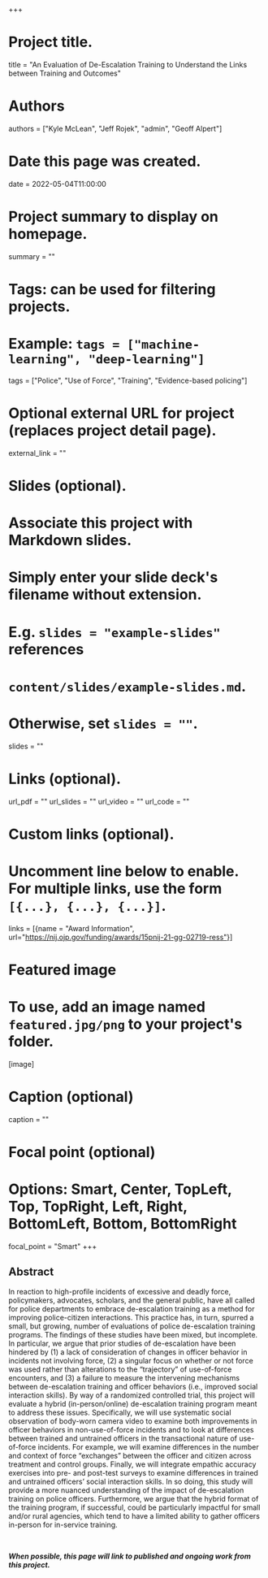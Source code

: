 +++
# Project title.
title = "An Evaluation of De-Escalation Training to Understand the Links between Training and Outcomes"

# Authors
authors = ["Kyle McLean", "Jeff Rojek", "admin", "Geoff Alpert"]

# Date this page was created.
date = 2022-05-04T11:00:00

# Project summary to display on homepage.
summary = ""

# Tags: can be used for filtering projects.
# Example: `tags = ["machine-learning", "deep-learning"]`
tags = ["Police", "Use of Force", "Training", "Evidence-based policing"]

# Optional external URL for project (replaces project detail page).
external_link = ""

# Slides (optional).
#   Associate this project with Markdown slides.
#   Simply enter your slide deck's filename without extension.
#   E.g. `slides = "example-slides"` references 
#   `content/slides/example-slides.md`.
#   Otherwise, set `slides = ""`.
slides = ""

# Links (optional).
url_pdf = ""
url_slides = ""
url_video = ""
url_code = ""

# Custom links (optional).
#   Uncomment line below to enable. For multiple links, use the form `[{...}, {...}, {...}]`.
links = [{name = "Award Information", url="https://nij.ojp.gov/funding/awards/15pnij-21-gg-02719-ress"}]

# Featured image
# To use, add an image named `featured.jpg/png` to your project's folder. 
[image]
  # Caption (optional)
  caption = ""
  
  # Focal point (optional)
  # Options: Smart, Center, TopLeft, Top, TopRight, Left, Right, BottomLeft, Bottom, BottomRight
  focal_point = "Smart"
+++

## Abstract

In reaction to high-profile incidents of excessive and deadly force, policymakers, advocates, scholars, and the general public, have all called for police departments to embrace de-escalation training as a method for improving police-citizen interactions. This practice has, in turn, spurred a small, but growing, number of evaluations of police de-escalation training programs. The findings of these studies have been mixed, but incomplete. In particular, we argue that prior studies of de-escalation have been hindered by (1) a lack of consideration of changes in officer behavior in incidents not involving force, (2) a singular focus on whether or not force was used rather than alterations to the “trajectory” of use-of-force encounters, and (3) a failure to measure the intervening mechanisms between de-escalation training and officer behaviors (i.e., improved social interaction skills). By way of a randomized controlled trial, this project will evaluate a hybrid (in-person/online) de-escalation training program meant to address these issues. Specifically, we will use systematic social observation of body-worn camera video to examine both improvements in officer behaviors in non-use-of-force incidents and to look at differences between trained and untrained officers in the transactional nature of use-of-force incidents. For example, we will examine differences in the number and context of force “exchanges” between the officer and citizen across treatment and control groups. Finally, we will integrate empathic accuracy exercises into pre- and post-test surveys to examine differences in trained and untrained officers’ social interaction skills. In so doing, this study will provide a more nuanced understanding of the impact of de-escalation training on police officers. Furthermore, we argue that the hybrid format of the training program, if successful, could be particularly impactful for small and/or rural agencies, which tend to have a limited ability to gather officers in-person for in-service training.

</br>

***When possible, this page will link to published and ongoing work from this project.***

